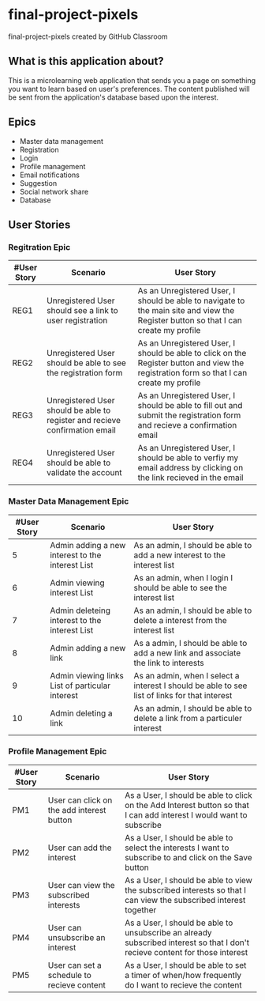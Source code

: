 # final-project-pixels
final-project-pixels created by GitHub Classroom

## What is this application about?
This is a microlearning web application that sends you a page on something you want to learn based on user's preferences. The content published will be sent from the application's database based upon the interest.

## Epics
- Master data management
- Registration
- Login
- Profile management
- Email notifications
- Suggestion
- Social network share
- Database 

## User Stories

### Regitration Epic
|#User Story|Scenario|User Story|
|---|---|---|
|REG1|Unregistered User should see a link to user registration|As an Unregistered User, I should be able to navigate to the main site and view the Register button so that I can create my profile|
|REG2|Unregistered User should be able to see the registration form|As an Unregistered User, I should be able to click on the Register button and view the registration form so that I can create my profile|
|REG3|Unregistered User should be able to register and recieve confirmation email|As an Unregistered User, I should be able to fill out and submit the registration form and recieve a confirmation email|
|REG4|Unregistered User should be able to validate the account|As an Unregistered User, I should be able to verfiy my email address by clicking on the link recieved in the email|


### Master Data Management Epic
|#User Story|Scenario|User Story|
|---|---|---|
|5|Admin adding a new interest to the interest List|As an admin, I should be able to add a new interest to the interest list|
|6|Admin viewing interest List|As an admin, when I login I should be able to see the interest list|
|7|Admin deleteing interest to the interest List|As an admin, I should be able to delete a interest from the interest list|
|8|Admin adding a new link| As a admin, I should be able to add a new link and associate the link to interests|
|9|Admin viewing links List of particular interest| As an admin, when I select a interest I should be able to see list of links for that interest|
|10|Admin deleting a link|As an admin, I should be able to delete a link from a particuler interest|

### Profile Management Epic
|#User Story|Scenario|User Story|
|---|---|---|
|PM1|User can click on the add interest button|As a User, I should be able to click on the Add Interest button so that I can add interest I would want to subscribe|
|PM2|User can add the interest|As a User, I should be able to select the interests I want to subscribe to and click on the Save button|
|PM3|User can view the subscribed interests|As a User, I should be able to view the subscribed interests so that I can view the subscribed interest together|
|PM4|User can unsubscribe an interest|As a User, I should be able to unsubscribe an already subscribed interest so that I don't recieve content for those interest|
|PM5|User can set a schedule to recieve content| As a User, I should be able to set a timer of when/how frequently do I want to recieve the  content|

